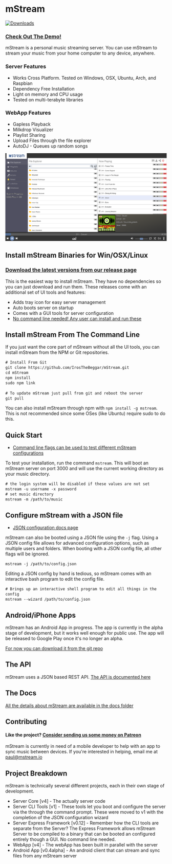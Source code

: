 # mStream

[![Downloads](https://img.shields.io/npm/dt/mstream.svg?style=for-the-badge)](https://github.com/IrosTheBeggar/mStream/releases)

### [Check Out The Demo!](https://demo.mstream.io/)

mStream is a personal music streaming server.  You can use mStream to stream your music from your home computer to any device, anywhere.

### Server Features
* Works Cross Platform. Tested on Windows, OSX, Ubuntu, Arch, and Raspbian
* Dependency Free Installation
* Light on memory and CPU usage
* Tested on multi-terabyte libraries

### WebApp Features
* Gapless Playback
* Milkdrop Visualizer
* Playlist Sharing
* Upload Files through the file explorer
* AutoDJ - Queues up random songs

![mStream Webapp](/public/img/designs/mstreamv4.png?raw=true)

## Install mStream Binaries for Win/OSX/Linux

### [Download the latest versions from our release page](https://github.com/IrosTheBeggar/mStream/releases)

This is the easiest way to install mStream.  They have no dependencies so you can just download and run them.  These releases come with an additional set of UI tools and features:

* Adds tray icon for easy server management
* Auto boots server on startup
* Comes with a GUI tools for server configuration
* [No command line needed! Any user can install and run these](https://www.youtube.com/watch?v=IzuxYTaixpU)

## Install mStream From The Command Line

If you just want the core part of mStream without all the UI tools, you can install mStream from the NPM or Git repositories. 

```shell
# Install From Git
git clone https://github.com/IrosTheBeggar/mStream.git
cd mStream
npm install
sudo npm link 

# To update mStream just pull from git and reboot the server
git pull
```

You can also install mStream through npm with `npm install -g mstream`. This is not recommended since some OSes (like Ubuntu) require sudo to do this.

## Quick Start

* [Command line flags can be used to test different mStream configurations](docs/cli_arguments.md)

To test your installation, run the command `mstream`.  This will boot an mStream server on port 3000 and will use the current working directory as your music directory.  

```shell
# the login system will be disabled if these values are not set
mstream -u username -x password
# set music directory
mstream -m /path/to/music
```

## Configure mStream with a JSON file

* [JSON configuration docs page](docs/json_config.md)

mStream can also be booted using a JSON file using the `-j` flag.  Using a JSON config file allows for advanced configuration options, such as multiple users and folders. When booting with a JSON config file, all other flags will be ignored.

```shell
mstream -j /path/to/config.json
```

Editing a JSON config by hand is tedious, so mStream comes with an interactive bash program to edit the config file.

```shell
# Brings up an interactive shell program to edit all things in the config
mstream --wizard /path/to/config.json
```

## Android/iPhone Apps

mStream has an Android App in progress.  The app is currently in the alpha stage of development, but it works well enough for public use.  The app will be released to Google Play once it's no longer an alpha.  

[For now you can download it from the git repo](https://github.com/IrosTheBeggar/mstream-flutter/releases)

## The API

mStream uses a JSON based REST API.  [The API is documented here](docs/API.md)

## The Docs

[All the details about mStream are available in the docs folder](docs/)

## Contributing

#### Like the project? [Consider sending us some money on Patreon](https://www.patreon.com/mstream)

mStream is currently in need of a mobile developer to help with an app to sync music between devices.  If you're interested in helping, email me at paul@mstream.io

## Project Breakdown

mStream is technically several different projects, each in their own stage of development.

* Server Core [v4] - The actually server code
* Server CLI Tools [v1] - These tools let you boot and configure the server via the through the command prompt.  These were moved to v1 with the completion of the JSON configuration wizard
* Server Express Framework [v0.12] - Remember how the CLI tools are separate from the Server?  The Express Framework allows mStream Server to be compiled to a binary that can be booted an configured entirely though a GUI. No command line needed.  
* WebApp [v4] - The webApp has been built in parallel with the server
* Android App [v0.4alpha] - An android client that can stream and sync files from any mStream server